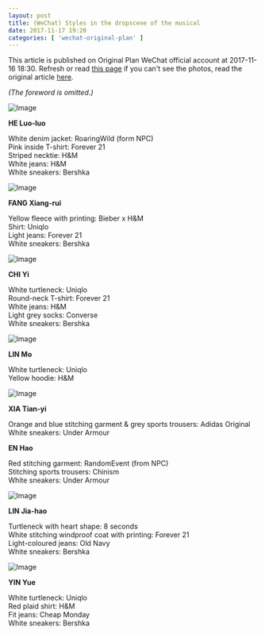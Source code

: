 ```yaml
---
layout: post
title: (WeChat) Styles in the dropscene of the musical
date: 2017-11-17 19:20
categories: [ 'wechat-original-plan' ]
---
```


This article is published on Original Plan WeChat official account at 2017-11-16 18:30. Refresh or read [this page](https://github.com/Quadrifolium/originalplan/blob/gh-pages/_posts/WeChat/2017-11-17-WeChat-Original-Plan.md) if you can't see the photos, read the original article [here](https://mp.weixin.qq.com/s/76Ob6XxLIZE6djBxErEvdA).

<!-- more -->

*(The foreword is omitted.)*

![Image](http://mmbiz.qpic.cn/mmbiz_jpg/XOMVurd7hjTgD6tADG16v3k1hJL2lj3h9Oibrd2eMFCxt4GITrIGvFKjQ7fYHhO0LoEKvDpkiaSic1t98lQLODZHw/640)

**HE Luo-luo**

White denim jacket:  RoaringWild (form NPC)  
Pink inside T-shirt: Forever 21  
Striped necktie: H&M  
White jeans: H&M  
White sneakers: Bershka

![Image](http://mmbiz.qpic.cn/mmbiz_jpg/XOMVurd7hjTgD6tADG16v3k1hJL2lj3hibujsnZTH1AEdVliaNZy1gGoib7epMKkbwhHm7hyCqELux6KwiceOHWnkA/640)

**FANG Xiang-rui**

Yellow fleece with printing: Bieber x H&M  
Shirt: Uniqlo  
Light jeans: Forever 21  
White sneakers: Bershka

![Image](http://mmbiz.qpic.cn/mmbiz_jpg/XOMVurd7hjTgD6tADG16v3k1hJL2lj3hAgOvZyXG7IFicfeOiaz3xUUnGxmQDGrFCiaUPoKRHiamGKc47n3UWurtEA/640)

**CHI Yi**

White turtleneck: Uniqlo  
Round-neck T-shirt: Forever 21  
White jeans: H&M  
Light grey socks: Converse  
White sneakers: Bershka

![Image](https://mmbiz.qpic.cn/mmbiz_jpg/XOMVurd7hjRkJ0aIJxjUdZ7A5W1KjmAslTomnHv1rBdFoYGBsKQoXfJYiaxftngibnQdGicdNVWu2E1kSiar8rc1CA/640)

**LIN Mo**

White turtleneck: Uniqlo  
Yellow hoodie: H&M

![Image](http://mmbiz.qpic.cn/mmbiz_jpg/XOMVurd7hjTgD6tADG16v3k1hJL2lj3htbbO3Eb2SLZcZqy9Q40qbLLll5n2jkU1bLr5vibib9LKQOlibPgYePR8A/640)

**XIA Tian-yi**

Orange and blue stitching garment & grey sports trousers: Adidas Original  
White sneakers: Under Armour

**EN Hao**

Red stitching garment: RandomEvent (from NPC)  
Stitching sports trousers: Chinism  
White sneakers: Under Armour

![Image](http://mmbiz.qpic.cn/mmbiz_jpg/XOMVurd7hjTgD6tADG16v3k1hJL2lj3haibx23jOjLhZOcrlhTUZ1wIIP3m2A4bDEYr9UQBERC4VOYTP3lP9UVg/640)

**LIN Jia-hao**

Turtleneck with heart shape: 8 seconds  
White stitching windproof coat with printing: Forever 21  
Light-coloured jeans: Old Navy  
White sneakers: Bershka

![Image](http://mmbiz.qpic.cn/mmbiz_jpg/XOMVurd7hjTgD6tADG16v3k1hJL2lj3hg8YYZFQYmHt8IC96vdd9n2MqwINFPr53qYptD4XEpYHDx8yCsHNW7w/640)

**YIN Yue**

White turtleneck: Uniqlo  
Red plaid shirt: H&M  
Fit jeans: Cheap Monday  
White sneakers: Bershka
